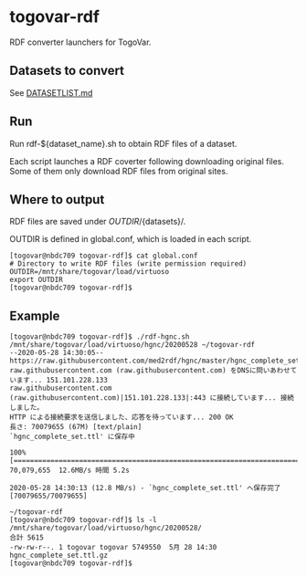 # togovar-rdf
RDF converter launchers for TogoVar.

## Datasets to convert

See [DATASETLIST.md](DATASETLIST.md)

## Run

Run rdf-${dataset_name}.sh to obtain RDF files of a dataset.

Each script launches a RDF coverter following downloading original files. Some of them only download RDF files from original sites.

## Where to output

RDF files are saved under $OUTDIR/${datasets}/.

OUTDIR is defined in global.conf, which is loaded in each script.

```
[togovar@nbdc709 togovar-rdf]$ cat global.conf
# Directory to write RDF files (write permission required)
OUTDIR=/mnt/share/togovar/load/virtuoso
export OUTDIR
[togovar@nbdc709 togovar-rdf]$
```

## Example

```
[togovar@nbdc709 togovar-rdf]$ ./rdf-hgnc.sh
/mnt/share/togovar/load/virtuoso/hgnc/20200528 ~/togovar-rdf
--2020-05-28 14:30:05--  https://raw.githubusercontent.com/med2rdf/hgnc/master/hgnc_complete_set.ttl
raw.githubusercontent.com (raw.githubusercontent.com) をDNSに問いあわせています... 151.101.228.133
raw.githubusercontent.com (raw.githubusercontent.com)|151.101.228.133|:443 に接続しています... 接続しました。
HTTP による接続要求を送信しました、応答を待っています... 200 OK
長さ: 70079655 (67M) [text/plain]
`hgnc_complete_set.ttl' に保存中

100%[===================================================================================================================>] 70,079,655  12.6MB/s 時間 5.2s

2020-05-28 14:30:13 (12.8 MB/s) - `hgnc_complete_set.ttl' へ保存完了 [70079655/70079655]

~/togovar-rdf
[togovar@nbdc709 togovar-rdf]$ ls -l /mnt/share/togovar/load/virtuoso/hgnc/20200528/
合計 5615
-rw-rw-r--. 1 togovar togovar 5749550  5月 28 14:30 hgnc_complete_set.ttl.gz
[togovar@nbdc709 togovar-rdf]$
```
